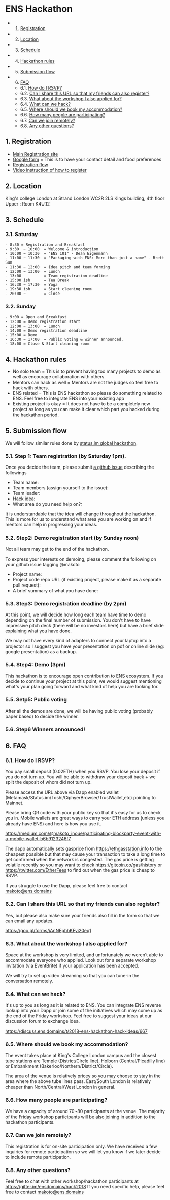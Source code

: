 # ENS Hackathon

<!-- vscode-markdown-toc -->
* 1. [Registration](#Registration)
* 2. [Location](#Location)
* 3. [Schedule](#Schedule)
* 4. [Hackathon rules](#Hackathonrules)
* 5. [Submission flow](#Submissionflow)
* 6. [FAQ](#FAQ)
	* 6.1. [How do I RSVP?](#HowdoIRSVP)
	* 6.2. [Can I share this URL so that my friends can also register?](#CanIsharethisURLsothatmyfriendscanalsoregister)
	* 6.3. [What about the workshop I also applied for?](#WhatabouttheworkshopIalsoappliedfor)
	* 6.4. [What can we hack?](#Whatcanwehack)
	* 6.5. [Where should we book my accommodation?](#Whereshouldwebookmyaccommodation)
	* 6.6. [How many people are participating?](#Howmanypeopleareparticipating)
	* 6.7. [Can we join remotely?](#Canwejoinremotely.)
	* 6.8. [Any other questions?](#Anyotherquestions)

<!-- vscode-markdown-toc-config
	numbering=true
	autoSave=true
	/vscode-markdown-toc-config -->
<!-- /vscode-markdown-toc -->

##  1. <a name='Registration'></a>Registration

- [Main Registration site](http://enshack.noblockno.party)
- [Google form](https://goo.gl/forms/jAnNEphhKFyi20eq1) = This is to have your contact detail and food preferences
- [Registration flow](https://medium.com/the-ethereum-name-service/ens-hackathon-registration-is-open-now-48bd7ead5f4d)
- [Video instruction of how to register](https://medium.com/@makoto_inoue/participating-blockparty-event-with-a-mobile-wallet-b6b9123246f7)

##  2. <a name='Location'></a>Location

King's college London at Strand London WC2R 2LS
Kings building, 4th floor Upper : Room K4U.12

##  3. <a name='Schedule'></a>Schedule

###  3.1. <a name='Saturday'></a>Saturday

```
- 8:30 = Registration and Breakfast
- 9:30  ~ 10:00  = Welcome & introduction
- 10:00 ~ 10:30  = "ENS 101" - Dean Eigenmann
- 11:00 ~ 11:30  = "Packaging with ENS: More than just a name" - Brett Sun
- 11:30 ~ 12:00  = Idea pitch and team forming
- 12:00 ~ 13:00  = Lunch
- 13:00          = Team registration deadline
- 15:00 ish      = Tea Break
- 16:30 ~ 17:30  = Yoga
- 19:30 ish      = Start cleaning room
- 20:00 ~        = Close
```

###  3.2. <a name='Sunday'></a>Sunday

```
- 9:00 = Open and Breakfast
- 12:00 = Demo registration start
- 12:00 ~ 13:00  = Lunch
- 14:00 = Demo registration deadline
- 15:00 = Demo
- 16:30 ~ 17:00  = Public voting & winner announced.
- 18:00 = Close & Start cleaning room
```

##  4. <a name='Hackathonrules'></a>Hackathon rules

- No solo team = This is to prevent having too many projects to demo as well as encourage collaboration with others.
- Mentors can hack as well = Mentors are not the judges so feel free to hack with others.
- ENS related = This is ENS hackathon so please do something related to ENS. Feel free to integrate ENS into your existing app
- Existing project is okay = It does not have to be a completely new project as long as you can make it clear which part you hacked during the hackathon period.

##  5. <a name='Submissionflow'></a>Submission flow

We will follow similar rules done by [status.im global hackathon](https://github.com/status-im/hackathon).

###  5.1. <a name='Step1:TeamregistrationbySaturday1pm.'></a>Step 1: Team registration (by Saturday 1pm).

Once you decide the team, please submit [a github issue](https://github.com/ensdomains/hack2018/issues) describing the followings

- Team name:
- Team members (assign yourself to the issue):
- Team leader:
- Hack idea:
- What area do you need help on?:

It is understandable that the idea will change throughout the hackathon. This is more for us to understand what area you are working on and if mentors can help in progressing your ideas.

###  5.2. <a name='Step2:DemoregistrationstartbySundaynoon'></a>Step2: Demo registration start (by Sunday noon)

Not all team may get to the end of the hackathon.

To express your interests on demoing, please comment the following on your github issue tagging @makoto

- Project name:
- Project code repo URL (if existing project, please make it as a separate pull request):
- A brief summary of what you have done:

###  5.3. <a name='Step3:Demoregistrationdeadlineby2pm'></a>Step3: Demo registration deadline (by 2pm)

At this point, we will decide how long each team have time to demo depending on the final number of submission. You don't have to have impressive pitch deck (there will be no investors here) but have a brief slide explaining what you have done.

We may not have every kind of adapters to connect your laptop into a projector so I suggest you have your presentation on pdf or online slide (eg: google presentation) as a backup.

###  5.4. <a name='Step4:Demo3pm'></a>Step4: Demo (3pm)

This hackathon is to encourage open contribution to ENS ecosystem.
If you decide to continue your project at this point, we would suggest mentioning what's your plan going forward and what kind of help you are looking for.

###  5.5. <a name='Setp5:Publicvoting'></a>Setp5: Public voting

After all the demos are done, we will be having public voting (probably paper based) to decide the winner.

###  5.6. <a name='Step6Winnersannounced'></a>Step6 Winners announced!


##  6. <a name='FAQ'></a>FAQ

###  6.1. <a name='HowdoIRSVP'></a>How do I RSVP?

You pay small deposit (0.02ETH) when you RSVP. You lose your deposit if you do not turn up. You will be able to withdraw your deposit back + we split the deposit of whom did not turn up.

Please access the URL above via Dapp enabled wallet (Metamask/Status.im/Toshi/CiphyerBrowser/TrustWallet,etc) pointing to Mainnet.

Please bring QR code with your public key so that it's easy for us to check you in. Mobile wallets are great ways to carry your ETH address (unless you already have ENS) and here is how you use it.

https://medium.com/@makoto_inoue/participating-blockparty-event-with-a-mobile-wallet-b6b9123246f7

The dapp automatically sets gasprice from https://ethgasstation.info to the cheapest possible but that may cause your transaction to take a long time to get confirmed when the network is congested. The gas price is getting volatile recently so you may want to check https://gitcoin.co/gas/history or https://twitter.com/EtherFees to find out when the gas price is cheap to RSVP.

If you struggle to use the Dapp, please feel free to contact makoto@ens.domains

###  6.2. <a name='CanIsharethisURLsothatmyfriendscanalsoregister'></a>Can I share this URL so that my friends can also register?

Yes, but please also make sure your friends also fill in the form so that we can email any updates.

https://goo.gl/forms/jAnNEphhKFyi20eq1

###  6.3. <a name='WhatabouttheworkshopIalsoappliedfor'></a>What about the workshop I also applied for?

Space at the workshop is very limited, and unfortunately we weren’t able to accommodate everyone who applied. Look out for a separate workshop invitation (via EventBrite) if your application has been accepted.

We will try to set up video streaming so that you can tune-in the conversation remotely.

###  6.4. <a name='Whatcanwehack'></a>What can we hack?

It's up to you as long as it is related to ENS. You can integrate ENS reverse lookup into your Dapp or join some of the initiatives which may come up as the end of the Friday workshop. Feel free to suggest your ideas at our discussion forum to exchange idea.

https://discuss.ens.domains/t/2018-ens-hackathon-hack-ideas/667

###  6.5. <a name='Whereshouldwebookmyaccommodation'></a>Where should we book my accommodation?

The event takes place at King's College London campus and the closest tube stations are Temple (District/Circle line), Holborn (Central/Picadilly line) or Embankment (Bakerloo/Northern/District/Circle).

The area of the venue is relatively pricey so you may choose to stay in the area where the above tube lines pass. East/South London is relatively cheaper than North/Central/West London in general.

###  6.6. <a name='Howmanypeopleareparticipating'></a>How many people are participating?

We have a capacity of around 70~80 participants at the venue. The majority of the Friday workshop participants will be also  joining in addition to the hackathon participants.

###  6.7. <a name='Canwejoinremotely.'></a>Can we join remotely?

This registration is for on-site participation only.
We have received a few inquiries for remote participation so we will let you know if we later decide to include remote participation.

###  6.8. <a name='Anyotherquestions'></a>Any other questions?

Feel free to chat with other workshop/hackathon participants at https://gitter.im/ensdomains/hack2018
If you need specific help, please feel free to contact makoto@ens.domains
